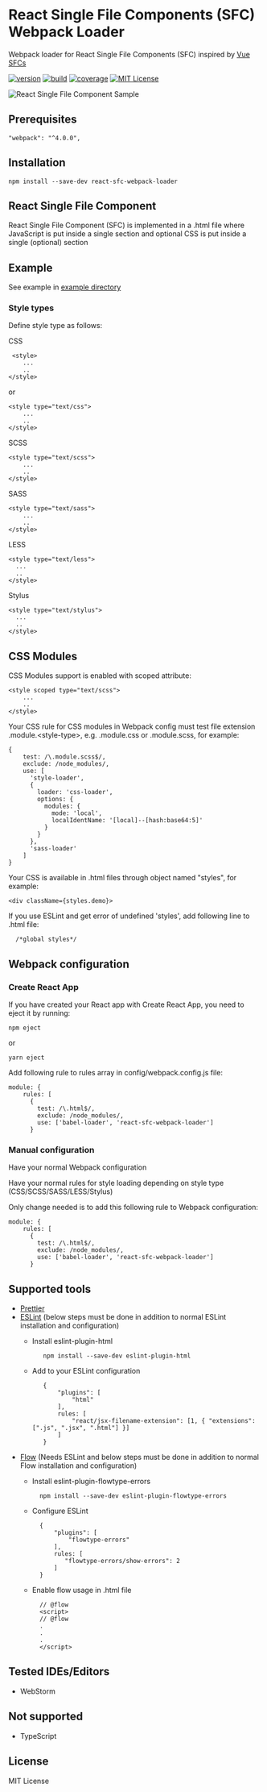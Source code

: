 # React Single File Components (SFC) Webpack Loader
Webpack loader for React Single File Components (SFC) inspired by [Vue SFCs]

[![version][version-badge]][package]
[![build][build]][circleci]
[![coverage][coverage]][codecov]
[![MIT License][license-badge]][license]

![React Single File Component Sample](https://raw.githubusercontent.com/pksilen/react-sfc-webpack-loader/master/assets/react-sfc-sample.png)

## Prerequisites
    "webpack": "^4.0.0",

## Installation
    npm install --save-dev react-sfc-webpack-loader
       
## React Single File Component

React Single File Component (SFC) is implemented in a .html file where JavaScript is put inside a single <script>...</script> section
and optional CSS is put inside a single (optional) <style>...</style> section

## Example

See example in [example directory]

### Style types
Define style type as follows:
    
  CSS
  
     <style>
        ...
        ..
    </style>
  
  or
  
    <style type="text/css">
        ...
        ..
    </style>
  
  SCSS
    
    <style type="text/scss">
        ...
        ..
    </style>
  
  SASS
    
    <style type="text/sass">
        ...
        ..
    </style>
  
  LESS
    
    <style type="text/less">
      ...
      ..
    </style>
  
  Stylus
    
    <style type="text/stylus">
      ...
      ..
    </style>
   
## CSS Modules

CSS Modules support is enabled with scoped attribute:
    
    <style scoped type="text/scss">
        ...
        ..
    </style>

Your CSS rule for CSS modules in Webpack config must test file extension .module.&lt;style-type&gt;, e.g. .module.css or .module.scss, for example:

    {
        test: /\.module.scss$/,
        exclude: /node_modules/,
        use: [
          'style-loader',
          {
            loader: 'css-loader',
            options: {
              modules: {
                mode: 'local',
                localIdentName: '[local]--[hash:base64:5]'
              }
            }
          },
          'sass-loader'
        ]
    }

Your CSS is available in .html files through object named "styles", for example:

    <div className={styles.demo}>
   
If you use ESLint and get error of undefined 'styles', add following line to .html file:

      /*global styles*/
   
## Webpack configuration

### Create React App
If you have created your React app with Create React App, you need to eject it by running:
    
    npm eject
    
   or
   
    yarn eject

Add following rule to rules array in config/webpack.config.js file:

    module: {
        rules: [
          {
            test: /\.html$/,
            exclude: /node_modules/,
            use: ['babel-loader', 'react-sfc-webpack-loader']
          }
          
### Manual configuration
Have your normal Webpack configuration

Have your normal rules for style loading depending on style type (CSS/SCSS/SASS/LESS/Stylus)

Only change needed is to add this following rule to Webpack configuration:

    module: {
        rules: [
          {
            test: /\.html$/,
            exclude: /node_modules/,
            use: ['babel-loader', 'react-sfc-webpack-loader']
          }
            
## Supported tools
* [Prettier]
* [ESLint] (below steps must be done in addition to normal ESLint installation and configuration)
   * Install eslint-plugin-html
   
            npm install --save-dev eslint-plugin-html
            
   * Add to your ESLint configuration

            {
                "plugins": [
                    "html"
                ],
                rules: [
                    "react/jsx-filename-extension": [1, { "extensions": [".js", ".jsx", ".html"] }]
                ]
            }
            
* [Flow] (Needs ESLint and below steps must be done in addition to normal Flow installation and configuration)
    * Install eslint-plugin-flowtype-errors
    
            npm install --save-dev eslint-plugin-flowtype-errors
            
    * Configure ESLint
    
            {
                "plugins": [            
                    "flowtype-errors"
                ],
                rules: [
                   "flowtype-errors/show-errors": 2
                ]
            }                             
        
    * Enable flow usage in .html file
    
            // @flow
            <script>
            // @flow
            .
            .
            .
            </script>
    
## Tested IDEs/Editors
* WebStorm

## Not supported
* TypeScript
  
## License
MIT License

[license-badge]: https://img.shields.io/badge/license-MIT-green
[license]: https://github.com/pksilen/react-sfc-webpack-loader/blob/master/LICENSE
[version-badge]: https://img.shields.io/npm/v/react-sfc-webpack-loader.svg?style=flat-square
[package]: https://www.npmjs.com/package/react-sfc-webpack-loader
[build]: https://img.shields.io/circleci/project/github/pksilen/react-sfc-webpack-loader/master.svg?style=flat-square
[circleci]: https://circleci.com/gh/pksilen/react-sfc-webpack-loader/tree/master
[coverage]: https://img.shields.io/codecov/c/github/pksilen/react-sfc-webpack-loader/master.svg?style=flat-square
[codecov]: https://codecov.io/gh/pksilen/react-sfc-webpack-loader
[Vue SFCs]: https://vuejs.org/v2/guide/single-file-components.html
[Prettier]: https://prettier.io/
[ESLint]: https://eslint.org/
[Flow]: https://flow.org/
[example directory]: https://github.com/pksilen/react-sfc-webpack-loader/blob/master/example
